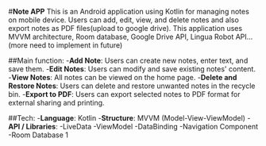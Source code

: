 #**Note APP**
This is an Android application using Kotlin for managing notes on mobile device. Users can add, edit, view, and delete notes and also export notes as PDF files(upload to google drive). This application uses MVVM architecture, Room database, Google Drive API, Lingua Robot API...(more need to implement in future)

##Main function: 
-**Add Note**: Users can create new notes, enter text, and save them.
-**Edit Notes**: Users can modify and save existing notes' content.
-**View Notes**: All notes can be viewed on the home page. 
-**Delete and Restore Notes**: Users can delete and restore unwanted notes in the recycle bin.
-**Export to PDF**: Users can export selected notes to PDF format for external sharing and printing.

##Tech:
-**Language**: Kotlin 
-**Structure**: MVVM (Model-View-ViewModel)
-**API / Libraries**: -LiveData
                -ViewModel
               -DataBinding
              -Navigation Component
               -Room Database
1
